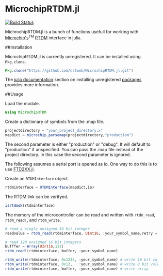 # MicrochipRTDM.jl

[![Build Status](https://travis-ci.org/cstook/MicrochipRTDM.jl.svg?branch=master)](https://travis-ci.org/cstook/MicrochipRTDM.jl)

MichrochipRTDM.jl is a bunch of functions usefull for working with [Microchip's](http://www.microchip.com)<sup>TM</sup> [RTDM](http://ww1.microchip.com/downloads/en/DeviceDoc/70567A.pdf) interface in julia.

##Installation

MicrochipRTDM.jl is currently unregistered.  It can be installed using ```Pkg.clone```.
```julia
Pkg.clone("https://github.com/cstook/MicrochipRTDM.jl.git")
```
The [julia documentation](http://docs.julialang.org) section on installing unregistered [packages](http://docs.julialang.org/en/release-0.4/manual/packages/#packages) provides more information.

##Usage

Load the module.
```julia
using MicrochipRTDM
```

Create a dictionary of symbols from the .map file.
```julia
projectdirectory = "your_project_directory.x"
mapdict = microchip_parsemap(projectdirectory,"production")
```
The second parameter is either "production" or "debug".  It will default to "production" if unspecified.  You can pass the .map file instead of the project directory.  In this case the second parameter is ignored.

The following assumes a serial port is opened as io.  One way to do this is to use [FTD2XX.jl](https://github.com/cstook/FTD2XX.jl).

Create an ```RTDMInterface``` object.
```julia
rtdminterface = RTDMInterface(mapdict,io)
```

The RTDM link can be verifyed.
```julia
isrtdmok(rtdminterface)
```

The memory of the microcontroller can be read and written with ```rtdm_read```, ```rtdm_read!```, and ```rtdm_write```.
```julia
# read a single unsigned 16 bit integer
readvalue = rtdm_read(rtdminterface, UInt16, :your_symbol_name,retry = 3)

# read 128 unsigned 16 bit integers
bufffer = Array(UInt16,128)
rtdm_read!(rtdminterface, buffer, :your_symbol_name)

rtdm_write(rtdminterface, 0x1234, :your_symbol_name) # write 16 bit value
rtdm_write(rtdminterface, 0x12,   :your_symbol_name) # write 8 bit value)
rtdm_write(rtdminterface, buffer, :your_symbol_name) # write array
```